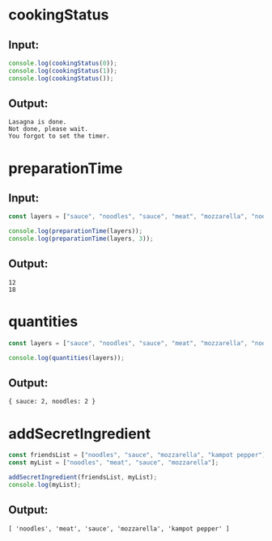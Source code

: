 # cookingStatus

## Input:

```javascript
console.log(cookingStatus(0));
console.log(cookingStatus(1));
console.log(cookingStatus());
```

## Output:

```shell
Lasagna is done.
Not done, please wait.
You forgot to set the timer.
```

# preparationTime

## Input:

```javascript
const layers = ["sauce", "noodles", "sauce", "meat", "mozzarella", "noodles"];

console.log(preparationTime(layers));
console.log(preparationTime(layers, 3));
```

## Output:

```shell
12
18
```

# quantities

```javascript
const layers = ["sauce", "noodles", "sauce", "meat", "mozzarella", "noodles"];

console.log(quantities(layers));
```

## Output:

```shell
{ sauce: 2, noodles: 2 }
```

# addSecretIngredient

```javascript
const friendsList = ["noodles", "sauce", "mozzarella", "kampot pepper"];
const myList = ["noodles", "meat", "sauce", "mozzarella"];

addSecretIngredient(friendsList, myList);
console.log(myList);
```

## Output:

```shell
[ 'noodles', 'meat', 'sauce', 'mozzarella', 'kampot pepper' ]
```